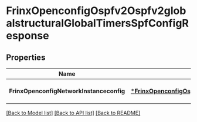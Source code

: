 # FrinxOpenconfigOspfv2Ospfv2globalstructuralGlobalTimersSpfConfigResponse

## Properties
Name | Type | Description | Notes
------------ | ------------- | ------------- | -------------
**FrinxOpenconfigNetworkInstanceconfig** | [***FrinxOpenconfigOspfv2Ospfv2globalstructuralGlobalTimersSpfConfig**](frinx.openconfig.ospfv2.ospfv2globalstructural.global.timers.spf.Config.md) |  | [optional] [default to null]

[[Back to Model list]](../README.md#documentation-for-models) [[Back to API list]](../README.md#documentation-for-api-endpoints) [[Back to README]](../README.md)



